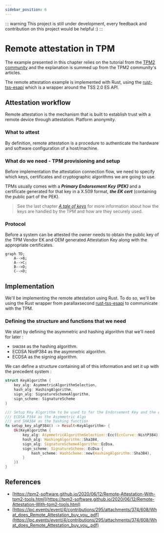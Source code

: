 ```yaml
---
sidebar_position: 6
---
```

::: warning
This project is still under development, every feedback and contribution on this project would be helpful :)
:::
# Remote attestation in TPM

The example presented in this chapter relies on the tutorial from the [TPM2 community](https://tpm2-software.github.io/2020/06/12/Remote-Attestation-With-tpm2-tools.html) and the explanation is summed up from the TPM2 community's articles. 

The remote attestation example is implemented with Rust, using the [rust-tss-esapi](https://github.com/parallaxsecond/rust-tss-esapi) which is a wrapper around the TSS 2.0 ES API.


## Attestation workflow 

Remote attestation is the mechanism that is built to establish trust with a remote device through attestation. 
Platform anonymity. 

### What to attest 
By definition, remote attestation is a procedure to authenticate the hardware and software configuration of a host/machine. 



### What do we need - TPM provisioning and setup
Before implementation the attestation connection flow, we need to specify which keys, certificates and cryptographic algorithms we are going to use. 

TPMs usually comes with a ***Primary Endorsement Key (PEK)*** and a certificate generated for that key in a X.509 format, ***the EK cert*** (containing the public part of the PEK). 

> See the last chapter [*A tale of keys*](./5_tale_of_keys.md) for more information about how the keys are handled by the TPM and how are they securely used. 





### Protocol
Before a system can be attested the owner needs to obtain the public key of the TPM Vendor EK and OEM generated Attestation Key along with the appropriate certificates. 


```mermaid
graph TD;
    A-->B;
    A-->C;
    B-->D;
    C-->D;
```

## Implementation
We'll be implementing the remote attestation using Rust. To do so, we'll be using the Rust wrapper from parallaxsecond [rust-tss-esapi](https://github.com/parallaxsecond/rust-tss-esapi) to communicate with the TPM. 

### Defining the structure and functions that we need

We start by defining the asymmetric and hashing algorithm that we'll need for later : 
- `SHA384` as the hashing algorithm. 
- ECDSA NistP384 as the asymmetric algorithm. 
- ECDSA as the signing algorithm. 

We can define a structure containing all of this information and set it up with the precedent system :
```Rust
struct KeyAlgorithm {
    key_alg: AsymmetricAlgorithmSelection, 
    hash_alg: HashingAlgorithm, 
    sign_alg: SignatureSchemeAlgorithm, 
    sign_scheme: SignatureScheme
}

/// Setup Key Algorithm to be used to for the Endorsement Key and the AIK 
/// ECDSA P384 as the Asymmetric Algo 
/// and SHA384 as the hashing function
fn setup_key_algP384() -> Result<KeyAlgorithm> {
    Ok(KeyAlgorithm {
        key_alg: AsymmetricAlgorithmSelection::Ecc(EccCurve::NistP384), 
        hash_alg: HashingAlgorithm::Sha384, 
        sign_alg: SignatureSchemeAlgorithm::EcDsa, 
        sign_scheme: SignatureScheme::EcDsa {
            hash_scheme: HashScheme::new(HashingAlgorithm::Sha384),
        }
    })
}
```





## References 
- [https://tpm2-software.github.io/2020/06/12/Remote-Attestation-With-tpm2-tools.html](https://tpm2-software.github.io/2020/06/12/Remote-Attestation-With-tpm2-tools.html)
- [https://lpc.events/event/4/contributions/295/attachments/374/608/What_does_Remote_Attestation_buy_you_.pdf](https://lpc.events/event/4/contributions/295/attachments/374/608/What_does_Remote_Attestation_buy_you_.pdf)